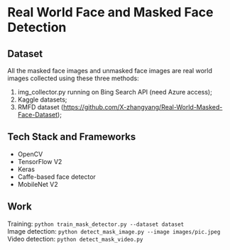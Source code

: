 # Real World Face and Masked Face Detection  

## Dataset  
All the masked face images and unmasked face images are real world images collected using these three methods:  
1. img_collector.py running on Bing Search API (need Azure access);  
2. Kaggle datasets;  
3. RMFD dataset (https://github.com/X-zhangyang/Real-World-Masked-Face-Dataset);  

## Tech Stack and Frameworks  
- OpenCV
- TensorFlow V2
- Keras
- Caffe-based face detector
- MobileNet V2

## Work  
Training: `python train_mask_detector.py --dataset dataset`  
Image detection: `python detect_mask_image.py --image images/pic.jpeg`  
Video detection: `python detect_mask_video.py`  